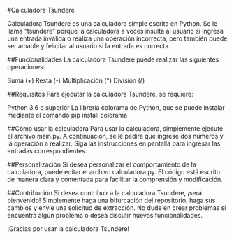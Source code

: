 #Calculadora Tsundere

Calculadora Tsundere es una calculadora simple escrita en Python. Se le llama "tsundere" porque la calculadora a veces insulta al usuario si ingresa una entrada inválida o realiza una operación incorrecta, pero también puede ser amable y felicitar al usuario si la entrada es correcta.

##Funcionalidades
La calculadora Tsundere puede realizar las siguientes operaciones:

Suma (+)
Resta (-)
Multiplicación (*)
División (/)

##Requisitos
Para ejecutar la calculadora Tsundere, se requiere:

Python 3.6 o superior
La librería colorama de Python, que se puede instalar mediante el comando pip install colorama

##Cómo usar la calculadora
Para usar la calculadora, simplemente ejecute el archivo main.py. A continuación, se le pedirá que ingrese dos números y la operación a realizar. Siga las instrucciones en pantalla para ingresar las entradas correspondientes.


##Personalización
Si desea personalizar el comportamiento de la calculadora, puede editar el archivo calculadora.py. El código está escrito de manera clara y comentada para facilitar la comprensión y modificación.

##Contribución
Si desea contribuir a la calculadora Tsundere, ¡será bienvenido! Simplemente haga una bifurcación del repositorio, haga sus cambios y envíe una solicitud de extracción. No dude en crear problemas si encuentra algún problema o desea discutir nuevas funcionalidades.

¡Gracias por usar la calculadora Tsundere!
